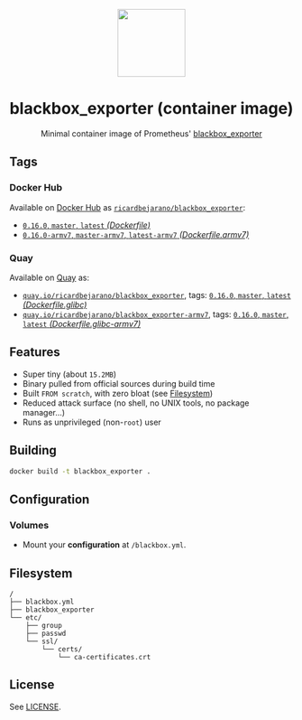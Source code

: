 <p align="center"><img src="https://emojipedia-us.s3.dualstack.us-west-1.amazonaws.com/thumbs/320/apple/198/fire-extinguisher_1f9ef.png" width="120px"></p>
<h1 align="center">blackbox_exporter (container image)</h1>
<p align="center">Minimal container image of Prometheus' <a href="https://github.com/prometheus/blackbox_exporter">blackbox_exporter</a></p>


## Tags

### Docker Hub

Available on [Docker Hub](https://hub.docker.com) as [`ricardbejarano/blackbox_exporter`](https://hub.docker.com/r/ricardbejarano/blackbox_exporter):

- [`0.16.0`, `master`, `latest` *(Dockerfile)*](https://github.com/ricardbejarano/blackbox_exporter/blob/master/Dockerfile)
- [`0.16.0-armv7`, `master-armv7`, `latest-armv7` *(Dockerfile.armv7)*](https://github.com/ricardbejarano/blackbox_exporter/blob/master/Dockerfile.armv7)

### Quay

Available on [Quay](https://quay.io) as:

- [`quay.io/ricardbejarano/blackbox_exporter`](https://quay.io/repository/ricardbejarano/blackbox_exporter), tags: [`0.16.0`, `master`, `latest` *(Dockerfile.glibc)*](https://github.com/ricardbejarano/blackbox_exporter/blob/master/Dockerfile.glibc)
- [`quay.io/ricardbejarano/blackbox_exporter-armv7`](https://quay.io/repository/ricardbejarano/blackbox_exporter-armv7), tags: [`0.16.0`, `master`, `latest` *(Dockerfile.glibc-armv7)*](https://github.com/ricardbejarano/blackbox_exporter/blob/master/Dockerfile.glibc-armv7)


## Features

* Super tiny (about `15.2MB`)
* Binary pulled from official sources during build time
* Built `FROM scratch`, with zero bloat (see [Filesystem](#filesystem))
* Reduced attack surface (no shell, no UNIX tools, no package manager...)
* Runs as unprivileged (non-`root`) user


## Building

```bash
docker build -t blackbox_exporter .
```


## Configuration

### Volumes

- Mount your **configuration** at `/blackbox.yml`.


## Filesystem

```
/
├── blackbox.yml
├── blackbox_exporter
└── etc/
    ├── group
    ├── passwd
    └── ssl/
        └── certs/
            └── ca-certificates.crt
```


## License

See [LICENSE](https://github.com/ricardbejarano/blackbox_exporter/blob/master/LICENSE).
